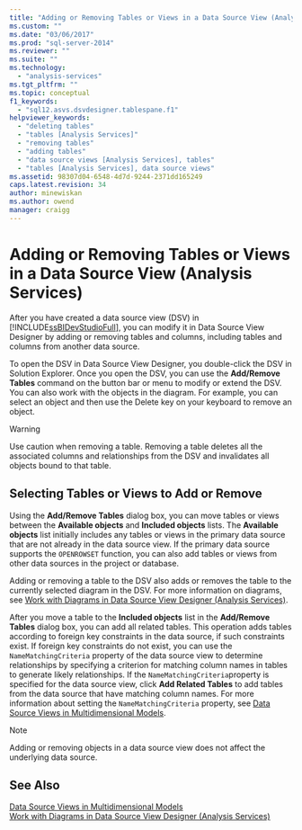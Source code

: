 ```yaml
---
title: "Adding or Removing Tables or Views in a Data Source View (Analysis Services) | Microsoft Docs"
ms.custom: ""
ms.date: "03/06/2017"
ms.prod: "sql-server-2014"
ms.reviewer: ""
ms.suite: ""
ms.technology: 
  - "analysis-services"
ms.tgt_pltfrm: ""
ms.topic: conceptual
f1_keywords: 
  - "sql12.asvs.dsvdesigner.tablespane.f1"
helpviewer_keywords: 
  - "deleting tables"
  - "tables [Analysis Services]"
  - "removing tables"
  - "adding tables"
  - "data source views [Analysis Services], tables"
  - "tables [Analysis Services], data source views"
ms.assetid: 98307d04-6548-4d7d-9244-2371dd165249
caps.latest.revision: 34
author: minewiskan
ms.author: owend
manager: craigg
---
```

# Adding or Removing Tables or Views in a Data Source View (Analysis Services)
  After you have created a data source view (DSV) in [!INCLUDE[ssBIDevStudioFull](../../includes/ssbidevstudiofull-md.md)], you can modify it in Data Source View Designer by adding or removing tables and columns, including tables and columns from another data source.  
  
 To open the DSV in Data Source View Designer, you double-click the DSV in Solution Explorer. Once you open the DSV, you can use the **Add/Remove Tables** command on the button bar or menu to modify or extend the DSV. You can also work with the objects in the diagram. For example, you can select an object and then use the Delete key on your keyboard to remove an object.  
  
> [!WARNING]  
>  Use caution when removing a table. Removing a table deletes all the associated columns and relationships from the DSV and invalidates all objects bound to that table.  
  
## Selecting Tables or Views to Add or Remove  
 Using the **Add/Remove Tables** dialog box, you can move tables or views between the **Available objects** and **Included objects** lists. The **Available objects** list initially includes any tables or views in the primary data source that are not already in the data source view. If the primary data source supports the `OPENROWSET` function, you can also add tables or views from other data sources in the project or database.  
  
 Adding or removing a table to the DSV also adds or removes the table to the currently selected diagram in the DSV. For more information on diagrams, see [Work with Diagrams in Data Source View Designer &#40;Analysis Services&#41;](work-with-diagrams-in-data-source-view-designer-analysis-services.md).  
  
 After you move a table to the **Included objects** list in the **Add/Remove Tables** dialog box, you can add all related tables. This operation adds tables according to foreign key constraints in the data source, if such constraints exist. If foreign key constraints do not exist, you can use the `NameMatchingCriteria` property of the data source view to determine relationships by specifying a criterion for matching column names in tables to generate likely relationships. If the `NameMatchingCriteria`property is specified for the data source view, click **Add Related Tables** to add tables from the data source that have matching column names. For more information about setting the `NameMatchingCriteria` property, see [Data Source Views in Multidimensional Models](data-source-views-in-multidimensional-models.md).  
  
> [!NOTE]  
>  Adding or removing objects in a data source view does not affect the underlying data source.  
  
## See Also  
 [Data Source Views in Multidimensional Models](data-source-views-in-multidimensional-models.md)   
 [Work with Diagrams in Data Source View Designer &#40;Analysis Services&#41;](work-with-diagrams-in-data-source-view-designer-analysis-services.md)  
  
  
